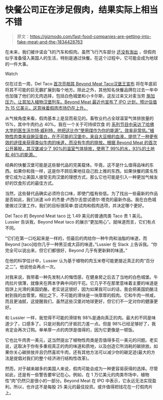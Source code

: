# 快餐公司正在涉足假肉，结果实际上相当不错

> 原文：<https://gizmodo.com/fast-food-companies-are-getting-into-fake-meat-and-the-1834428763>

在未来，我们被许诺会飞的汽车和假肉。虽然飞行汽车部分 [还没有淘出](https://paleofuture.gizmodo.com/i-will-literally-eat-the-sun-if-this-flying-car-is-rele-1691753404) ，但假肉似乎准备侵入美国人的生活，特别是通过快餐。在这个过程中，它可能会成为地球的一件大事。

Watch

仅在过去一周，Del Taco [首次亮相其 Beyond Meat Taco](https://thetakeout.com/del-taco-vegan-fast-food-beyond-taco-1833464869?_ga=2.197763055.1575897096.1556541739-1013477785.1530213155)[汉堡王宣布](https://thetakeout.com/burger-king-to-take-impossible-whopper-nationwide-2019-1834382272) 将在年底前将其不可能的巨无霸扩展到每个地方。除此之外，其他知名快餐品牌在过去一年中也加强了他们的无肉选择，包括白色城堡和小卡尔斯，这反过来又对麦当劳 [施加压力，让其加入植物汉堡列车。Beyond Meat 最近也宣布了 IPO 计划，预计估值为 15 亿美元，这意味着假肉市场仍在上升。](https://thetakeout.com/mcdonalds-meatless-plant-based-burger-petition-1834048480)

从气候角度来看，假肉基本上是显而易见的。畜牧业约占全球温室气体排放量的 15%，其中牛肉约占 40%。我在一个关于可持续饮食 的 [系列节目中采访了哈佛大学的医生沃尔特·威利特，他把这比作“使用煤作为你的能源”。效率非常低。”植物性肉类来自豌豆蛋白，在不可能的汉堡中，来自大豆根的血液，提供了一种更有效的途径来获得类似牛肉的味道，而没有牛肉的排放。根据 Beyond Meat 的首次公开募股，其汉堡减少了 90%的温室气体排放，使用了 99%的水，93%的土地和 46%的能源。](https://earther.gizmodo.com/for-30-days-im-going-to-eat-like-im-trying-to-save-the-1832239885) 

经典的快餐汉堡可能是这些替代品的完美载体。毕竟，这不是什么值得品味的东西。如果你和我一样，这是你不顾后果地往自己脸上推的东西。如果快餐的匿名性使它成为让美国人接受无肉汉堡的理想方式，那么它也可能是引入一种更加气候友好的饮食形式的最佳方式。

当然，这些替代品确实必须符合口味，即使门槛有些低。为了找出一些最新的作品是否如此，我们派遣 io9 的杰曼·卢西尔去尝试德尔·塔克的最新作品。我在白色城堡做过汉堡工作。我们的目标很简单:尝试肉和假肉选项，并决定哪个更好。

Del Taco 的 Beyond Meat taco 比 1.49 美元的普通肉类 Taco 贵 1 美元。Lussier 告诉我，Beyond Meat taco 的展示“更加用心”。就味道而言，它们有点不同。

“它们在第一口吃起来是一样的，但最后的肉给你一种牛肉和油脂的味道，而 Beyond [taco]给你几乎一种黑豆或大蒜的味道，”Lussier 在 Slack 上告诉我。“你完全可以说出来，但它们都很好，Beyond 几乎有更新鲜的味道。”

在他的科学估计中，Lussier 认为基于植物的肉玉米卷可能更接近真正的肉“百分之二”。他说他会再点一次。

对我来说，我带着一种先发制人的悔悟感，在健身房之后去了当地的白色城堡。牛肉拉片很薄，就像夹在两本字典中间的干花。它几乎不在那里意味着主要的味道是馅饼上光滑的美国奶酪，老实说这很好，因为如果我可以的话，我会把美国奶酪注射到我的血管里。相比之下，不可能的滑块是一块厚厚的假肉。它和牛肉一样咸，而且更油腻，这提醒我们，虽然这些汉堡对地球更好，但它们不一定对你的健康更好。

和 Lussier 一样，我觉得不可能的滑球有 98%是通向真正的肉。最大的不同是味道少了，口感多了。只是对我的门牙抵抗力差一点。但是 98%已经足够好了，我肯定会再次订购。单单厚一点的肉饼是值得的，因为它更像是一顿饭。

它也比牛肉贵一美元，这当然提出了植物性肉类是否值得多花一美元的问题。老实说，这取决于你有多重视真正的肉的味道和质地，以及创造它所消耗的碳排放。如果你关心碳排放并且仍然喜欢牛肉，还有其他方法可以减少你的碳足迹(最大的方法是提倡对我们的整个经济进行结构性改革)。

然而，对于越来越多的美国人来说，假肉可能会成为一种更容易获得的选择。尽管如此，还是有一些警告要牢记在心。例如，在 1 万亿美元的肉类市场中，植物性“肉”仍然只是很小的一部分。Beyond Meat 在 IPO 中表示，它永远无法实现盈利。所以，也许这不是每股 25 美元的最佳投资。或许值得把钱花在一打假肉片上。